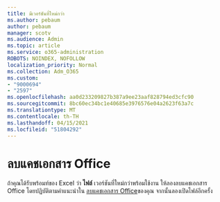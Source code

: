 ```yaml
---
title: มีเวอร์ชันที่ใหม่กว่า
ms.author: pebaum
author: pebaum
manager: scotv
ms.audience: Admin
ms.topic: article
ms.service: o365-administration
ROBOTS: NOINDEX, NOFOLLOW
localization_priority: Normal
ms.collection: Adm_O365
ms.custom:
- "9000694"
- "2597"
ms.openlocfilehash: aa0d233209827b387a9ee23aaf828794ed3cfc90
ms.sourcegitcommit: 8bc60ec34bc1e40685e3976576e04a2623f63a7c
ms.translationtype: MT
ms.contentlocale: th-TH
ms.lasthandoff: 04/15/2021
ms.locfileid: "51804292"
---
```

# <a name="delete-the-office-document-cache"></a>ลบแคชเอกสาร Office

ถ้าคุณได้รับพร้อมท์ของ Excel ว่า **ไฟล์** เวอร์ชันที่ใหม่กว่าพร้อมใช้งาน ให้ลองลบแคชเอกสาร Office โดยปฏิบัติตามคําแนะนําใน [ลบแคชเอกสาร Office](https://support.office.com/article/b1d3765e-d71b-4bb8-99ca-acd22c42995d)ของคุณ จากนั้นลองเปิดไฟล์อีกครั้ง

